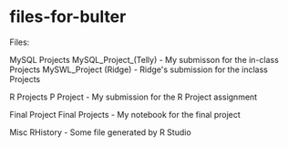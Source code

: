 # files-for-bulter

Files:

MySQL Projects
MySQL_Project_(Telly) - My submisson for the in-class Projects
MySWL_Project (Ridge) - Ridge's submission for the inclass Projects

R Projects
P Project - My submission for the R Project assignment

Final Project
Final Projects - My notebook for the final project

Misc
RHistory - Some file generated by R Studio
